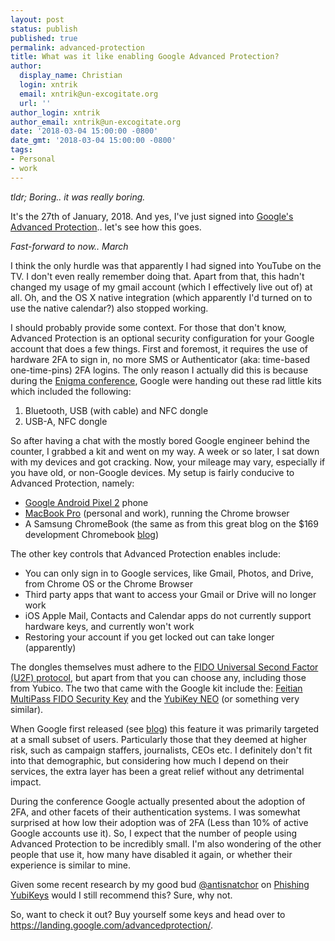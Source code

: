 ```yaml
---
layout: post
status: publish
published: true
permalink: advanced-protection
title: What was it like enabling Google Advanced Protection?
author:
  display_name: Christian
  login: xntrik
  email: xntrik@un-excogitate.org
  url: ''
author_login: xntrik
author_email: xntrik@un-excogitate.org
date: '2018-03-04 15:00:00 -0800'
date_gmt: '2018-03-04 15:00:00 -0800'
tags:
- Personal
- work
---
```

<p><em>tldr; Boring.. it was really boring.</em></p>
<p>It's the 27th of January, 2018. And yes, I've just signed into <a href="https://landing.google.com/advancedprotection/">Google's Advanced Protection</a>.. let's see how this goes.</p>
<p><em>Fast-forward to now.. March</em></p>
<p>I think the only hurdle was that apparently I had signed into YouTube on the TV. I don't even really remember doing that. Apart from that, this hadn't changed my usage of my gmail account (which I effectively live out of) at all. Oh, and the OS X native integration (which apparently I'd turned on to use the native calendar?) also stopped working.</p>
<p>I should probably provide some context. For those that don't know, Advanced Protection is an optional security configuration for your Google account that does a few things. First and foremost, it requires the use of hardware 2FA to sign in, no more SMS or Authenticator (aka: time-based one-time-pins) 2FA logins. The only reason I actually did this is because during the <a href="https://www.usenix.org/conference/enigma2018">Enigma conference</a>, Google were handing out these rad little kits which included the following:
<ol><li>Bluetooth, USB (with cable) and NFC dongle</li>
<li>USB-A, NFC dongle</li></ol></p>
<p><blockquote class="imgur-embed-pub" lang="en" data-id="a/InSWn"><a href="//imgur.com/InSWn"></a></blockquote><script async src="//s.imgur.com/min/embed.js" charset="utf-8"></script></p>
<p>So after having a chat with the mostly bored Google engineer behind the counter, I grabbed a kit and went on my way. A week or so later, I sat down with my devices and got cracking. Now, your mileage may vary, especially if you have old, or non-Google devices. My setup is fairly conducive to Advanced Protection, namely:
<ul><li><a href="https://store.google.com/product/pixel_2">Google Android Pixel 2</a> phone</li>
<li><a href="https://www.apple.com/shop/buy-mac/macbook-pro">MacBook Pro</a> (personal and work), running the Chrome browser</li>
<li>A Samsung ChromeBook (the same as from this great blog on the $169 development Chromebook <a href="https://blog.lessonslearned.org/building-a-more-secure-development-chromebook/">blog</a>)</li></ul></p>
<p>The other key controls that Advanced Protection enables include:
<ul><li>You can only sign in to Google services, like Gmail, Photos, and Drive, from Chrome OS or the Chrome Browser</li>
<li>Third party apps that want to access your Gmail or Drive will no longer work</li>
<li>iOS Apple Mail, Contacts and Calendar apps do not currently support hardware keys, and currently won't work</li>
<li>Restoring your account if you get locked out can take longer (apparently)</li></ul></p>
<p>The dongles themselves must adhere to the <a href="https://fidoalliance.org/specifications/overview/">FIDO Universal Second Factor (U2F) protocol</a>, but apart from that you can choose any, including those from Yubico. The two that came with the Google kit include the: <a href="http://a.co/ak2tEo6">Feitian MultiPass FIDO Security Key</a> and the <a href="http://a.co/gG2HwO8">YubiKey NEO</a> (or something very similar).</p>
<p>When Google first released (see <a href="https://www.blog.google/topics/safety-security/googles-strongest-security-those-who-need-it-most/">blog</a>) this feature it was primarily targeted at a small subset of users. Particularly those that they deemed at higher risk, such as campaign staffers, journalists, CEOs etc. I definitely don't fit into that demographic, but considering how much I depend on their services, the extra layer has been a great relief without any detrimental impact.</p>
<p>During the conference Google actually presented about the adoption of 2FA, and other facets of their authentication systems. I was somewhat surprised at how low their adoption was of 2FA (Less than 10% of active Google accounts use it). So, I expect that the number of people using Advanced Protection to be incredibly small. I'm also wondering of the other people that use it, how many have disabled it again, or whether their experience is similar to mine.</p>
<p><blockquote class="imgur-embed-pub" lang="en" data-id="a/mglV6"><a href="//imgur.com/mglV6"></a></blockquote><script async src="//s.imgur.com/min/embed.js" charset="utf-8"></script></p>
<p>Given some recent research by my good bud <a href="https://twitter.com/antisnatchor">@antisnatchor</a> on <a href="https://www.wired.com/story/chrome-yubikey-phishing-webusb/">Phishing YubiKeys</a> would I still recommend this? Sure, why not.</p>
<p>So, want to check it out? Buy yourself some keys and head over to <a href="https://landing.google.com/advancedprotection/">https://landing.google.com/advancedprotection/</a>.</p>

